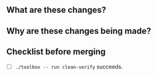 <!-- Your pull request should satisfy the who, what, when, where, why, and how questions for your changes. -->

## What are these changes?
<!-- Brief summary. E.g. Fix/Update/Add thing... If you use "and" here, you should probably make separate pull requests. -->

## Why are these changes being made?
<!-- Justify your proposed changes. -->

## Checklist before merging
- [ ] `./toolbox -- run clean-verify` succeeds.
